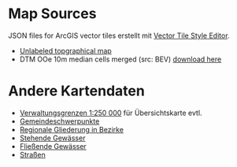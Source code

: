 # Map Sources
JSON files for ArcGIS vector tiles
erstellt mit [Vector Tile Style Editor](https://developers.arcgis.com/vector-tile-style-editor/).

* [Unlabeled topgraphical map](https://raw.githubusercontent.com/muteNut/MapProfiles/refs/heads/main/res/WorldTopo_Unabeled.json)
* DTM OOe 10m median cells merged (src: BEV) [download here](http://fff.fff.fff/DTM_OOe.zip)

# Andere Kartendaten
* [Verwaltungsgrenzen 1:250 000](https://www.data.gv.at/katalog/de/dataset/vgd-stichtagsdaten-1-250-000) für Übersichtskarte evtl.
* [Gemeindeschwerpunkte](https://data.statistik.gv.at/web/meta.jsp?dataset=OGDEXT_GEM_MP_1)
* [Regionale Gliederung in Bezirke](https://www.data.gv.at/katalog/de/dataset/stat_gliederung-osterreichs-in-politische-bezirke131e2)
* [Stehende Gewässer](https://www.data.gv.at/katalog/de/dataset/gesamtgewssernetzstehendegewsser)
* [Fließende Gewässer](https://www.data.gv.at/katalog/de/dataset/gesamtgewssernetzfliessgewsserrouten)
* [Straßen](strassen.geojson)
